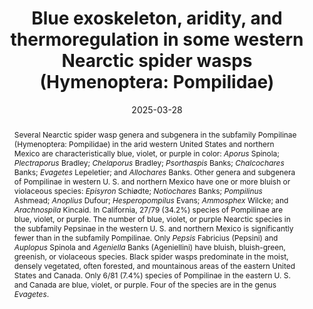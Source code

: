 ---
title: 'Blue exoskeleton, aridity, and thermoregulation in some western Nearctic spider wasps (Hymenoptera: Pompilidae)'
date: '2025-03-28'
doi: 'https://doi.org/10.64338/im.1113.clj98'
journal: Insecta Mundi
issue: '1113'
pagination: '1–6'
zoobank: 'urn:lsid:zoobank.org:pub:07019980-098D-4422-901C-DE364B5C48F2'
authors:
  - first_name: 'Frank E.'
    last_name: 'Kurczewski'
    affiliation: '1188 Converse Drive NE Atlanta, GA 30324'
    email: 'kurczewskifrank@gmail.com'
    orcid: ''

download: 'https://drive.google.com/file/d/1AgogdiuxcvINve_GA1NvLDjVj-5Fcbao/view?usp=sharing'

supplementary: ''
keywords:
  - Exoskeletal ridges grooves, and pubescence
  - dark violaceous wings
  - reflection of sunlight
  - barren, arid terrain

categories:
  - Hymenoptera
  - Pompilidae
  
references:
  - authors: Badejo O, Skaldina O, Gilev A, Sorvari J.
    year: 2020
    title: 'Benefits of insect colours: a review from social insect studies. Oecologia 194'
    pages: 27–40
    doi: https://doi.org/10.1007/s00442-020-04738-1.
    url: 
    access: 

  - authors: Bradley JC.
    year: 1944
    title: 'A preliminary revision of the Pompilidae of the Americas exclusive of the tribe Pompilini (Hymenoptera: Pompilidae). Transactions of the American Entomological Society 70'
    pages: 23–157
    doi: 
    url: 
    access: 

  - authors: Chapman RE, Simpson SJ, Douglas AE.
    year: 2013
    title: 'The insects: structure and function, 5th edition. Cambridge University Press; New York'
    pages: 959 p
    doi: 
    url: 
    access: 

  - authors: Deyrup M, Cronin JT, Kurczewski FE.
    year: 1988
    title: '<i>Allochares azureus</i>: an unusual wasp exploits unusual prey (Hymenoptera: Pompilidae; Arachnida: Filistatidae). Psyche 95'
    pages: 265–281
    doi: 
    url: 
    access: 

  - authors: Evans HE.
    year: 1950
    title: 'A taxonomic study of the Nearctic spider wasps belonging to the tribe Pompilini (Hymenoptera: Pompilidae). Part I. Transactions of the American Entomological Society 75'
    pages: 133–270
    doi: 
    url: 
    access: 

  - authors: Evans HE.
    year: 1951a
    title: 'A taxonomic study of the Nearctic spider wasps belonging to the tribe Pompilini (Hymenoptera: Pompilidae). Part II. Genus <i>Anoplius </i>Dufour. Transactions of the American Entomological Society 76'
    pages: 207–361
    doi: 
    url: 
    access: 

  - authors: Evans HE.
    year: 1951b
    title: 'A taxonomic study of the Nearctic spider wasps belonging to the tribe Pompilini (Hymenoptera: Pompilidae). Part III. Transactions of the American Entomological Society 77'
    pages: 203–340
    doi: 
    url: 
    access: 

  - authors: Evans HE.
    year: 1966
    title: 'A revision of the Mexican and Central American spider wasps of the subfamily Pompilinae (Hymenoptera: Pompilidae). Memoirs of the American Entomological Society 20'
    pages: 1–422
    doi: 
    url: 
    access: 

  - authors: Evans HE, Yoshimoto CM.
    year: 1962
    title: 'The ecology and nesting behavior of the Pompilidae (Hymenoptera) of the northeastern United States. Miscellaneous Publications of the Entomological Society of America 3'
    pages: 65–119
    doi: 
    url: 
    access: 

  - authors: Krombein KV.
    year: 1979
    title: 'Family Pompilidae. p. 1523–1570. In: Krombein KV, Hurd PD Jr., Smith DR, Burks BD (eds.). Catalog of Hymenoptera in America North of Mexico. Volume 2, Apocrita (Aculeata). Smithsonian Institution Press; Washington, DC'
    pages: 2209 p
    doi: 
    url: 
    access: 

  - authors: Kurczewski FE.
    year: 1995
    title: '<i>Ageniella evansi</i>, a cavernicolous spider wasp. Sphecos 29'
    pages: 10–11
    doi: 
    url: 
    access: 

  - authors: Kurczewski FE.
    year: 2023
    title: '<i>Pepsis elegans </i>Lepeletier (Hymenoptera: Pompilidae: Pepsinae)–a secretive spider wasp and centurylong conundrum. Insecta Mundi 1013'
    pages: 1–15
    doi: 
    url: 
    access: 

  - authors: Kurczewski FE.
    year: 2024
    title: 'Aposematic-habitat correlation in Nearctic species of <i>Episyron </i>Schiødte (Hymenoptera: Pompilidae: Pompilinae: Pompilini). Insecta Mundi 1063'
    pages: 1–5
    doi: 
    url: 
    access: 

  - authors: Kurczewski FE, Abela AJ, Shimizu A.
    year: 2023
    title: '<i>Chalcochares hirsutifemur </i>(Banks) (Hymenoptera: Pompilidae: Pompilinae), a probable obligate parasitoid of <i>Aptostichus </i>Simon (Araneae: Mygalomorphae: Euctenizidae) in California. Insecta Mundi 1004'
    pages: 1–13
    doi: 
    url: 
    access: 

  - authors: Kurczewski FE, Abela AJ, West RC.
    year: 2021
    title: 'Nesting behavior, ecology, and functional morphology of the trapdoor spiderhunting spider wasp <i>Aporus </i>(<i>Plectraporus</i>) <i>hirsutus </i>(Banks) (Hymenoptera: Pompilidae). Insecta Mundi 0902'
    pages: 1–23
    doi: 
    url: 
    access: 

  - authors: Kurczewski FE, Edwards GB.
    year: 2012
    title: 'Hosts, nesting behavior, and ecology of some North American spider wasps (Hymenoptera: Pompilidae). Southeastern Naturalist 11(Monograph 4)'
    pages: 1–71
    doi: 
    url: 
    access: 

  - authors: Kurczewski FE, Edwards GB, Pitts JP.
    year: 2017
    title: 'Hosts, nesting behavior, and ecology of some North American spider wasps (Hymenoptera: Pompilidae), II. Southeastern Naturalist 16(Monograph 9)'
    pages: 1–82
    doi: 
    url: 
    access: 

  - authors: Kurczewski FE, Shimizu A, Kiernan DH.
    year: 2024
    title: 'Morphometric analysis and taxonomic re-evaluation of <i>Pepsis cerberus </i>Lucas and <i>P. elegans </i>Lepeletier (Hymenoptera: Pompilidae: Pepsinae: Pepsini). Insecta Mundi 1052'
    pages: 1–12
    doi: 
    url: 
    access: 

  - authors: Pape RB.
    year: 2024
    title: 'Biology and ecology of a deep cave nesting spider wasp, <i>Ageniella evansi </i>Townes, (Hymenoptera: Pompilidae), in Arizona. Journal of Natural History 58'
    pages: 963–1054
    doi: https://doi.org/10.1080/00222933.2024.2374542.
    url: 
    access: 

  - authors: Townes H.
    year: 1957
    title: 'Nearctic wasps of the subfamilies Pepsinae and Ceropalinae. United States National Museum Bulletin 209'
    pages: 1–286
    doi: 
    url: 
    access: 

  - authors: Vardy CR.
    year: 2000
    title: 'The New World tarantula-hawk wasp genus <i>Pepsis </i>Fabricius (Hymenoptera: Pompilidae). Part 1. Introduction and the <i>P. rubra </i>species-group. Zoologische Verhandelingen 332'
    pages: 1–86
    doi: 
    url: 
    access: 

  - authors: Vardy CR.
    year: 2002
    title: 'The New World tarantula-hawk wasp genus <i>Pepsis </i>Fabricius (Hymenoptera: Pompilidae). Part 2. The <i>P. grossa </i>to <i>P. deaurata-</i>groups. Zoologische Verhandelingen 337'
    pages: 1–135
    doi: 
    url: 
    access: 

  - authors: Vardy CR.
    year: 2005
    title: 'The New World tarantula hawk-wasp genus <i>Pepsis </i>Fabricius (Hymenoptera: Pompilidae). Part 3. The <i>P. inclyta </i>to <i>P. auriguttata</i>-groups. Zoologische Mededelingen Leiden 79'
    pages: 1–305
    doi: 
    url: 
    access: 

  - authors: Wasbauer MS, Kimsey LS.
    year: 1985
    title: 'California spider wasps of the subfamily Pompilinae (Hymenoptera: Pompilidae). Bulletin of the California Insect Survey 26'
    pages: 1–130
    doi: 
    url: 
    access: 

abstract: 'Several Nearctic spider wasp genera and subgenera in the subfamily Pompilinae (Hymenoptera: Pompilidae) in the arid western United States and northern Mexico are characteristically blue, violet, or purple in color: <i>Aporus</i> Spinola; <i>Plectraporus</i> Bradley; <i>Chelaporus</i> Bradley; <i>Psorthaspis</i> Banks; <i>Chalcochares</i> Banks; <i>Evagetes</i> Lepeletier; and <i>Allochares</i> Banks. Other genera and subgenera of Pompilinae in western U. S. and northern Mexico have one or more bluish or violaceous species: <i>Episyron</i> Schiødte; <i>Notiochares</i> Banks; <i>Pompilinus</i> Ashmead; <i>Anoplius</i> Dufour; <i>Hesperopompilus</i> Evans; <i>Ammosphex</i> Wilcke; and <i>Arachnospila</i> Kincaid. In California, 27/79 (34.2%) species of Pompilinae are blue, violet, or purple. The number of blue, violet, or purple Nearctic species in the subfamily Pepsinae in the western U. S. and northern Mexico is significantly fewer than in the subfamily Pompilinae. Only <i>Pepsis</i> Fabricius (Pepsini) and <i>Auplopus</i> Spinola and <i>Ageniella</i> Banks (Ageniellini) have bluish, bluish-green, greenish, or violaceous species. Black spider wasps predominate in the moist, densely vegetated, often forested, and mountainous areas of the eastern United States and Canada. Only 6/81 (7.4%) species of Pompilinae in the eastern U. S. and Canada are blue, violet, or purple. Four of the species are in the genus <i>Evagetes</i>.'
---